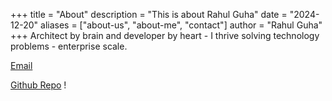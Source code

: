 +++
title = "About"
description = "This is about Rahul Guha"
date = "2024-12-20"
aliases = ["about-us", "about-me", "contact"]
author = "Rahul Guha"
+++
Architect by brain and developer by heart - I thrive solving technology problems - enterprise scale.
<!-- more -->
[Email](mailto:rahulguha@duck.com)

[Github Repo](https://github.com/rahulguha) !
<!-- 

Written in Go, Hugo is an open source static site generator available under the [Apache Licence 2.0.](https://github.com/gohugoio/hugo/blob/master/LICENSE) Hugo supports TOML, YAML and JSON data file types, Markdown and HTML content files and uses shortcodes to add rich content. Other notable features are taxonomies, multilingual mode, image processing, custom output formats, HTML/CSS/JS minification and support for Sass SCSS workflows.

Hugo makes use of a variety of open source projects including:

* https://github.com/yuin/goldmark
* https://github.com/alecthomas/chroma
* https://github.com/muesli/smartcrop
* https://github.com/spf13/cobra
* https://github.com/spf13/viper

Hugo is ideal for blogs, corporate websites, creative portfolios, online magazines, single page applications or even a website with thousands of pages.

Hugo is for people who want to hand code their own website without worrying about setting up complicated runtimes, dependencies and databases.

Websites built with Hugo are extremely fast, secure and can be deployed anywhere including, AWS, GitHub Pages, Heroku, Netlify and any other hosting provider.
 -->

